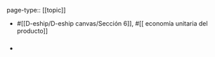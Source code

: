 page-type:: [[topic]]

- #[[D-eship/D-eship canvas/Sección 6]], #[[ economía unitaria del producto]]

- ### 



